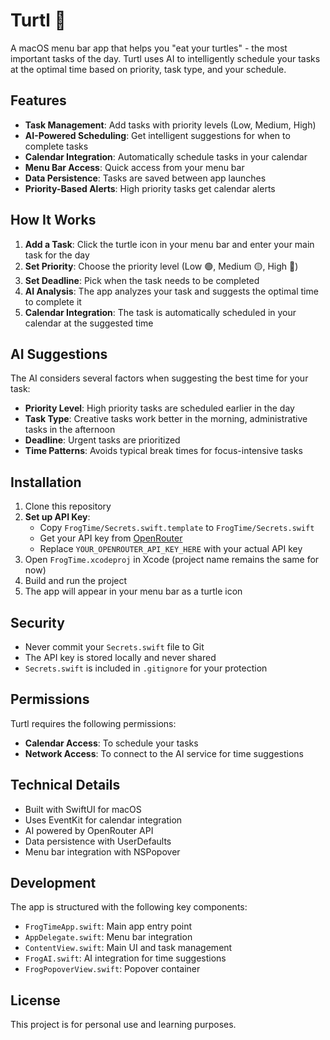 # Turtl 🐢

A macOS menu bar app that helps you "eat your turtles" - the most important tasks of the day. Turtl uses AI to intelligently schedule your tasks at the optimal time based on priority, task type, and your schedule. 
## Features

- **Task Management**: Add tasks with priority levels (Low, Medium, High)
- **AI-Powered Scheduling**: Get intelligent suggestions for when to complete tasks
- **Calendar Integration**: Automatically schedule tasks in your calendar
- **Menu Bar Access**: Quick access from your menu bar
- **Data Persistence**: Tasks are saved between app launches
- **Priority-Based Alerts**: High priority tasks get calendar alerts

## How It Works

1. **Add a Task**: Click the turtle icon in your menu bar and enter your main task for the day
2. **Set Priority**: Choose the priority level (Low 🟢, Medium 🟡, High 🔴)
3. **Set Deadline**: Pick when the task needs to be completed
4. **AI Analysis**: The app analyzes your task and suggests the optimal time to complete it
5. **Calendar Integration**: The task is automatically scheduled in your calendar at the suggested time

## AI Suggestions

The AI considers several factors when suggesting the best time for your task:

- **Priority Level**: High priority tasks are scheduled earlier in the day
- **Task Type**: Creative tasks work better in the morning, administrative tasks in the afternoon
- **Deadline**: Urgent tasks are prioritized
- **Time Patterns**: Avoids typical break times for focus-intensive tasks

## Installation

1. Clone this repository
2. **Set up API Key**:
   - Copy `FrogTime/Secrets.swift.template` to `FrogTime/Secrets.swift`
   - Get your API key from [OpenRouter](https://openrouter.ai/)
   - Replace `YOUR_OPENROUTER_API_KEY_HERE` with your actual API key
3. Open `FrogTime.xcodeproj` in Xcode (project name remains the same for now)
4. Build and run the project
5. The app will appear in your menu bar as a turtle icon

## Security

- Never commit your `Secrets.swift` file to Git
- The API key is stored locally and never shared
- `Secrets.swift` is included in `.gitignore` for your protection

## Permissions

Turtl requires the following permissions:
- **Calendar Access**: To schedule your tasks
- **Network Access**: To connect to the AI service for time suggestions

## Technical Details

- Built with SwiftUI for macOS
- Uses EventKit for calendar integration
- AI powered by OpenRouter API
- Data persistence with UserDefaults
- Menu bar integration with NSPopover

## Development

The app is structured with the following key components:

- `FrogTimeApp.swift`: Main app entry point
- `AppDelegate.swift`: Menu bar integration
- `ContentView.swift`: Main UI and task management
- `FrogAI.swift`: AI integration for time suggestions
- `FrogPopoverView.swift`: Popover container

## License

This project is for personal use and learning purposes.
